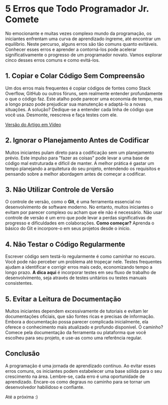 # 5 Erros que Todo Programador Jr. Comete

No emocionante e muitas vezes complexo mundo da programação, os iniciantes enfrentam uma curva de aprendizado íngreme, até encontrar um equilíbrio. Neste percurso, alguns erros são tão comuns quanto evitáveis. Conhecer esses erros e aprender a contorná-los pode acelerar significativamente o progresso de um programador novato. Vamos explorar cinco desses erros comuns e como evitá-los.

## 1. Copiar e Colar Código Sem Compreensão

Um dos erros mais frequentes é copiar códigos de fontes como Stack Overflow, GitHub ou outros fóruns, sem realmente entender profundamente o que o código faz. Este atalho pode parecer uma economia de tempo, mas a longo prazo pode prejudicar sua manutenção e adaptá-lo a novas situações. A solução? Dedique-se a entender cada linha de código que você usa. Desmonte, reescreva e faça testes com ele.

[Versão do Artigo em Vídeo](https://www.youtube.com/watch?v=HtdKItwLB-8)

## 2. Ignorar o Planejamento Antes de Codificar

Muitos iniciantes pulam direto para a codificação sem um planejamento prévio. Este impulso para "fazer as coisas" pode levar a uma base de código mal estruturada e difícil de manter. A melhor prática é gastar um tempo planejando a arquitetura do seu projeto, entendendo os requisitos e pensando sobre a melhor abordagem antes de começar a codificar.

## 3. Não Utilizar Controle de Versão

O controle de versão, como o **Git**, é uma ferramenta essencial no desenvolvimento de software moderno. No entanto, muitos iniciantes o evitam por parecer complexo ou acham que ele não é necessário. Não usar controle de versão é um erro que pode levar a perdas significativas de progresso e dificuldades em colaborações. **Como começar?** Aprenda o básico do Git e incorpore-o em seus projetos desde o início.

## 4. Não Testar o Código Regularmente

Escrever código sem testá-lo regularmente é como caminhar no escuro. Você pode não perceber um problema até tropeçar nele. Testes frequentes ajudam a identificar e corrigir erros mais cedo, economizando tempo a longo prazo. **A dica aqui** é incorporar testes em seu fluxo de trabalho de desenvolvimento, seja através de testes unitários ou testes manuais consistentes.

## 5. Evitar a Leitura de Documentação

Muitos iniciantes dependem excessivamente de tutoriais e evitam ler documentações oficiais, que são fontes ricas e precisas de informação. Embora a documentação possa parecer complicada inicialmente, ela oferece o conhecimento mais atualizado e profundo disponível. O caminho? Comece pela documentação da ferramenta ou plataforma que você escolheu para seu projeto, e use-as como uma referência regular.

## Conclusão

A programação é uma jornada de aprendizado contínuo. Ao evitar esses erros comuns, os iniciantes podem estabelecer uma base sólida para o seu crescimento na área. Lembre-se, cada erro é uma oportunidade de aprendizado. Encare-os como degraus no caminho para se tornar um desenvolvedor habilidoso e confiante.

Até a próxima :) 